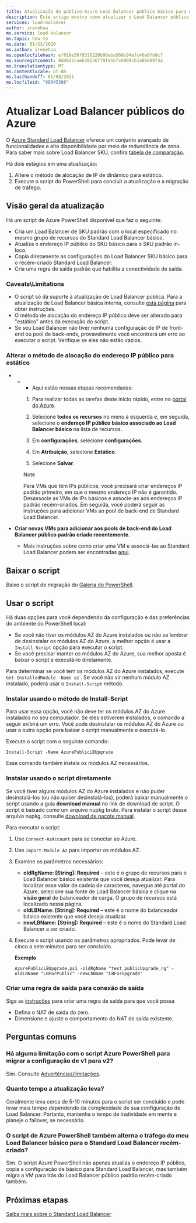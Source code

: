 ```yaml
---
title: Atualização do público-Azure Load Balancer público básico para o Standard
description: Este artigo mostra como atualizar o Load Balancer público do Azure de SKU básico para SKU Standard
services: load-balancer
author: irenehua
ms.service: load-balancer
ms.topic: how-to
ms.date: 01/23/2020
ms.author: irenehua
ms.openlocfilehash: ef018e58f8336220b96eba568c94efc40a0fb0c7
ms.sourcegitcommit: 8dd8d2caeb38236f79fe5bfc6909cb1a8b609f4a
ms.translationtype: MT
ms.contentlocale: pt-BR
ms.lasthandoff: 01/08/2021
ms.locfileid: "98045386"
---
```

# <a name="upgrade-azure-public-load-balancer"></a>Atualizar Load Balancer públicos do Azure
O [Azure Standard Load Balancer](load-balancer-overview.md) oferece um conjunto avançado de funcionalidades e alta disponibilidade por meio de redundância de zona. Para saber mais sobre Load Balancer SKU, confira [tabela de comparação](./skus.md#skus).

Há dois estágios em uma atualização:

1. Altere o método de alocação de IP de dinâmico para estático.
2. Execute o script do PowerShell para concluir a atualização e a migração de tráfego.

## <a name="upgrade-overview"></a>Visão geral da atualização

Há um script de Azure PowerShell disponível que faz o seguinte:

* Cria um Load Balancer de SKU padrão com o local especificado no mesmo grupo de recursos do Standard Load Balancer básico.
* Atualiza o endereço IP público do SKU básico para o SKU padrão in-loco.
* Copia diretamente as configurações do Load Balancer SKU básico para o recém-criado Standard Load Balancer.
* Cria uma regra de saída padrão que habilita a conectividade de saída.

### <a name="caveatslimitations"></a>Caveats\Limitations

* O script só dá suporte à atualização de Load Balancer pública. Para a atualização de Load Balancer básica interna, consulte [esta página](./upgrade-basicinternal-standard.md) para obter instruções.
* O método de alocação do endereço IP público deve ser alterado para "estático" antes da execução do script. 
* Se seu Load Balancer não tiver nenhuma configuração de IP de front-end ou pool de back-ends, provavelmente você encontrará um erro ao executar o script. Verifique se eles não estão vazios.

### <a name="change-allocation-method-of-the-public-ip-address-to-static"></a>Alterar o método de alocação do endereço IP público para estático

* * * Aqui estão nossas etapas recomendadas:

    1. Para realizar todas as tarefas deste início rápido, entre no [portal do Azure](https://portal.azure.com).
 
    1. Selecione **todos os recursos** no menu à esquerda e, em seguida, selecione o **endereço IP público básico associado ao Load Balancer básico** na lista de recursos.
   
    1. Em **configurações**, selecione **configurações**.
   
    1. Em **Atribuição**, selecione **Estático**.
    1. Selecione **Salvar**.
    >[!NOTE]
    >Para VMs que têm IPs públicos, você precisará criar endereços IP padrão primeiro, em que o mesmo endereço IP não é garantido. Desassocie as VMs de IPs básicos e associe-as aos endereços IP padrão recém-criados. Em seguida, você poderá seguir as instruções para adicionar VMs ao pool de back-end de Standard Load Balancer. 

* **Criar novas VMs para adicionar aos pools de back-end do Load Balancer público padrão criado recentemente**.
    * Mais instruções sobre como criar uma VM e associá-las ao Standard Load Balancer podem ser encontradas [aqui](./quickstart-load-balancer-standard-public-portal.md#create-virtual-machines).


## <a name="download-the-script"></a>Baixar o script

Baixe o script de migração do  [Galeria do PowerShell](https://www.powershellgallery.com/packages/AzurePublicLBUpgrade/4.0).
## <a name="use-the-script"></a>Usar o script

Há duas opções para você dependendo da configuração e das preferências do ambiente do PowerShell local:

* Se você não tiver os módulos AZ do Azure instalados ou não se lembrar de desinstalar os módulos AZ do Azure, a melhor opção é usar a `Install-Script` opção para executar o script.
* Se você precisar manter os módulos AZ do Azure, sua melhor aposta é baixar o script e executá-lo diretamente.

Para determinar se você tem os módulos AZ do Azure instalados, execute `Get-InstalledModule -Name az` . Se você não vir nenhum módulo AZ instalado, poderá usar o `Install-Script` método.

### <a name="install-using-the-install-script-method"></a>Instalar usando o método de Install-Script

Para usar essa opção, você não deve ter os módulos AZ do Azure instalados no seu computador. Se eles estiverem instalados, o comando a seguir exibirá um erro. Você pode desinstalar os módulos AZ do Azure ou usar a outra opção para baixar o script manualmente e executá-lo.
  
Execute o script com o seguinte comando:

`Install-Script -Name AzurePublicLBUpgrade`

Esse comando também instala os módulos AZ necessários.  

### <a name="install-using-the-script-directly"></a>Instalar usando o script diretamente

Se você tiver alguns módulos AZ do Azure instalados e não puder desinstalá-los (ou não quiser desinstalá-los), poderá baixar manualmente o script usando a guia **download manual** no link de download de script. O script é baixado como um arquivo nupkg bruto. Para instalar o script desse arquivo nupkg, consulte [download de pacote manual](/powershell/scripting/gallery/how-to/working-with-packages/manual-download).

Para executar o script:

1. Use `Connect-AzAccount` para se conectar ao Azure.

1. Use `Import-Module Az` para importar os módulos AZ.

1. Examine os parâmetros necessários:

   * **oldRgName: [String]: Required** – este é o grupo de recursos para o Load Balancer básico existente que você deseja atualizar. Para localizar esse valor de cadeia de caracteres, navegue até portal do Azure, selecione sua fonte de Load Balancer básica e clique na **visão geral** do balanceador de carga. O grupo de recursos está localizado nessa página.
   * **oldLBName: [String]: Required** – este é o nome do balanceador básico existente que você deseja atualizar. 
   * **newLBName: [String]: Required** – este é o nome do Standard Load Balancer a ser criado.
1. Execute o script usando os parâmetros apropriados. Pode levar de cinco a sete minutos para ser concluído.

    **Exemplo**

   ```azurepowershell
   AzurePublicLBUpgrade.ps1 -oldRgName "test_publicUpgrade_rg" -oldLBName "LBForPublic" -newLbName "LBForUpgrade"
   ```

### <a name="create-an-outbound-rule-for-outbound-connection"></a>Criar uma regra de saída para conexão de saída

Siga as [instruções](./quickstart-load-balancer-standard-public-powershell.md#create-outbound-rule-configuration) para criar uma regra de saída para que você possa
* Defina o NAT de saída do zero.
* Dimensione e ajuste o comportamento do NAT de saída existente.

## <a name="common-questions"></a>Perguntas comuns

### <a name="are-there-any-limitations-with-the-azure-powershell-script-to-migrate-the-configuration-from-v1-to-v2"></a>Há alguma limitação com o script Azure PowerShell para migrar a configuração de v1 para v2?

Sim. Consulte [Advertências/limitações](#caveatslimitations).

### <a name="how-long-does-the-upgrade-take"></a>Quanto tempo a atualização leva?

Geralmente leva cerca de 5-10 minutos para o script ser concluído e pode levar mais tempo dependendo da complexidade de sua configuração de Load Balancer. Portanto, mantenha o tempo de inatividade em mente e planeje o failover, se necessário.

### <a name="does-the-azure-powershell-script-also-switch-over-the-traffic-from-my-basic-load-balancer-to-the-newly-created-standard-load-balancer"></a>O script de Azure PowerShell também alterna o tráfego do meu Load Balancer básico para o Standard Load Balancer recém-criado?

Sim. O script Azure PowerShell não apenas atualiza o endereço IP público, copia a configuração de básico para Standard Load Balancer, mas também migra a VM para trás do Load Balancer público padrão recém-criado também. 

## <a name="next-steps"></a>Próximas etapas

[Saiba mais sobre o Standard Load Balancer](load-balancer-overview.md)
